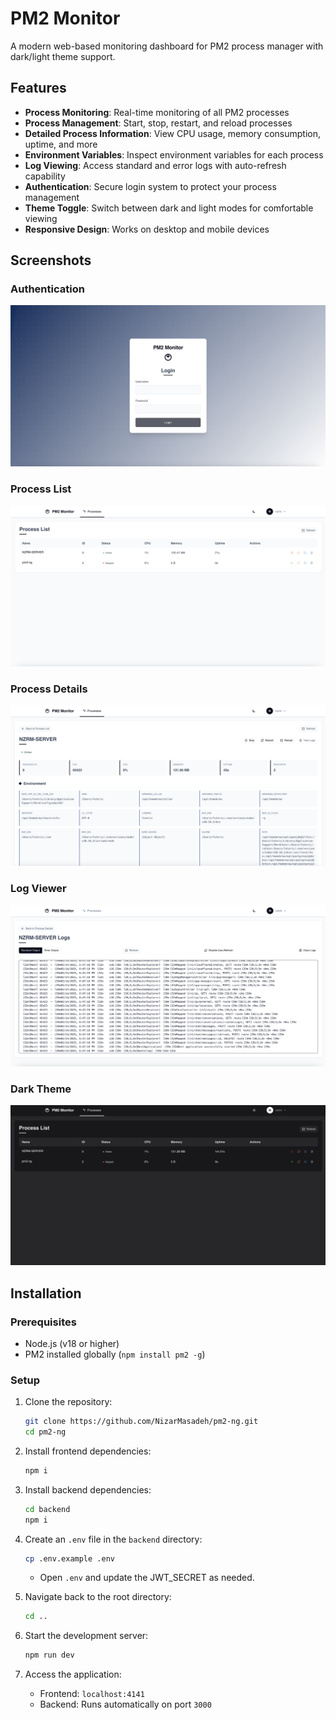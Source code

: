 # PM2 Monitor

A modern web-based monitoring dashboard for PM2 process manager with dark/light theme support.

## Features

- **Process Monitoring**: Real-time monitoring of all PM2 processes
- **Process Management**: Start, stop, restart, and reload processes
- **Detailed Process Information**: View CPU usage, memory consumption, uptime, and more
- **Environment Variables**: Inspect environment variables for each process
- **Log Viewing**: Access standard and error logs with auto-refresh capability
- **Authentication**: Secure login system to protect your process management
- **Theme Toggle**: Switch between dark and light modes for comfortable viewing
- **Responsive Design**: Works on desktop and mobile devices

## Screenshots

### Authentication
![Login Screen](./screenshots/login.png)

### Process List
![Process List](./screenshots/process-list.png)

### Process Details
![Process Details](./screenshots/process-details.png)

### Log Viewer
![Log Viewer](./screenshots/log-viewer.png)

### Dark Theme
![Dark Theme](./screenshots/process-list-dark.png)

## Installation

### Prerequisites

- Node.js (v18 or higher)
- PM2 installed globally (`npm install pm2 -g`)

### Setup

1. Clone the repository:
   ```bash
   git clone https://github.com/NizarMasadeh/pm2-ng.git
   cd pm2-ng
   ```
2. Install frontend dependencies:
   ```bash
   npm i
   ```
3. Install backend dependencies:
   ```bash
   cd backend
   npm i
   ```
4. Create an `.env` file in the `backend` directory:
   ```bash
   cp .env.example .env
   ```
   - Open `.env` and update the JWT_SECRET as needed.

5. Navigate back to the root directory:
   ```bash
   cd ..
   ```
6. Start the development server:
   ```bash
   npm run dev
   ```
7. Access the application:
   - Frontend: `localhost:4141`
   - Backend: Runs automatically on port `3000`

